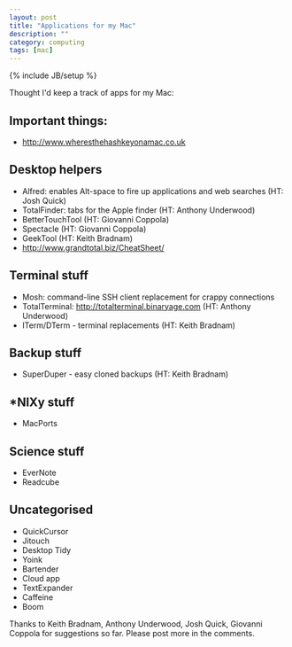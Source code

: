 ```yaml
---
layout: post
title: "Applications for my Mac"
description: ""
category: computing
tags: [mac]
---
```

{% include JB/setup %}

Thought I'd keep a track of apps for my Mac:

## Important things:

*	http://www.wheresthehashkeyonamac.co.uk
 
## Desktop helpers

*	Alfred: enables Alt-space to fire up applications and web searches (HT: Josh Quick)
*	TotalFinder: tabs for the Apple finder (HT: Anthony Underwood)
*	BetterTouchTool (HT: Giovanni Coppola)
*	Spectacle (HT: Giovanni Coppola)
*	GeekTool (HT: Keith Bradnam)
*	http://www.grandtotal.biz/CheatSheet/

## Terminal stuff

*	Mosh: command-line SSH client replacement for crappy connections
*	TotalTerminal: http://totalterminal.binaryage.com (HT: Anthony Underwood)
*	ITerm/DTerm - terminal replacements (HT: Keith Bradnam)

## Backup stuff

*	SuperDuper - easy cloned backups (HT: Keith Bradnam)

## *NIXy stuff

*	MacPorts

## Science stuff

*	EverNote
*	Readcube

## Uncategorised

*	QuickCursor
*	Jitouch
*	Desktop Tidy
*	Yoink
*	Bartender
*	Cloud app
*	TextExpander
*	Caffeine
*	Boom

Thanks to Keith Bradnam, Anthony Underwood, Josh Quick, Giovanni Coppola for suggestions so far. Please post more in the comments.
